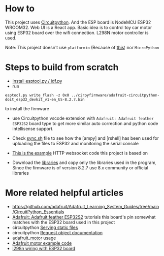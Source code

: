 # How to

This project uses [Circuitpython](https://learn.adafruit.com/welcome-to-circuitpython/what-is-circuitpython). And the ESP board is NodeMCU ESP32 WROOM32. Web UI is a React app.
Basic idea is to control toy car motor using ESP32 board over the wifi connection. L298N motor controller is used.

Note: This project doesn't use `platformio` (Because of [this](https://github.com/platformio/platformio-core/issues/728)) nor `MicroPython`
# Steps to build from scratch

- [Install esptool.py / idf.py](https://docs.espressif.com/projects/esp-idf/en/latest/esp32/get-started/linux-macos-setup.html)
- run 
```
esptool.py write_flash -z 0x0 ../cirpyfirmware/adafruit-circuitpython-doit_esp32_devkit_v1-en_US-8.2.7.bin
``` 
to install the firmware

- use Circuitpython vscode extension with `Adafruit: Adafruit feather ESP32S2` board type to get more similar auto correction and python code intellisense support.
- Check [sync.sh](web-ui/sync.sh) file to see how the [ampy] and [rshell] has been used for uploading the files to ESP32 and monitoring the serial console
- [This is the example](https://github.com/adafruit/Adafruit_CircuitPython_HTTPServer/blob/main/examples/httpserver_websocket.py) HTTP websocket code this project is based on

- Download the [libraries](https://circuitpython.org/libraries) and copy only the libraries used in the program, Since the firmware is of version 8.2.7 use 8.x community or official libraries


# More related helpful articles 

- https://github.com/adafruit/Adafruit_Learning_System_Guides/tree/main/CircuitPython_Essentials
- [Adafruit: Adafruit feather ESP32S2](https://learn.adafruit.com/adafruit-esp32-s2-feather/blink) tutorials this board's pin somewhat matches with the ESP32 board used in this project
- circuitpython [Serving static files](https://docs.circuitpython.org/projects/httpserver/en/latest/examples.html#serving-static-files)
- circuitpython [Request object documentation](https://docs.circuitpython.org/projects/httpserver/en/latest/api.html#adafruit_httpserver.request.Request)
- [adafruit_motor](https://learn.adafruit.com/adafruit-tb6612-h-bridge-dc-stepper-motor-driver-breakout/python-circuitpython#circuitpython-and-python-usage-3070892) usage
- [Adafruit motor example code](https://github.dev/adafruit/Adafruit_CircuitPython_Motor/tree/main)
- [l298n wiring with ESP32 board](https://microcontrollerslab.com/l298n-dc-motor-driver-module-esp32-tutorial/)